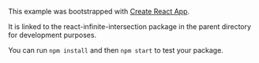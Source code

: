 This example was bootstrapped with [Create React App](https://github.com/facebook/create-react-app).

It is linked to the react-infinite-intersection package in the parent directory for development purposes.

You can run `npm install` and then `npm start` to test your package.
